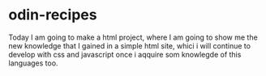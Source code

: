 # odin-recipes
Today I am going to make a html project, where I am going to show me the new knowledge that I gained in a simple html site, whici i will continue to develop with css and javascript once i aqquire som knowlegde of this languages too.